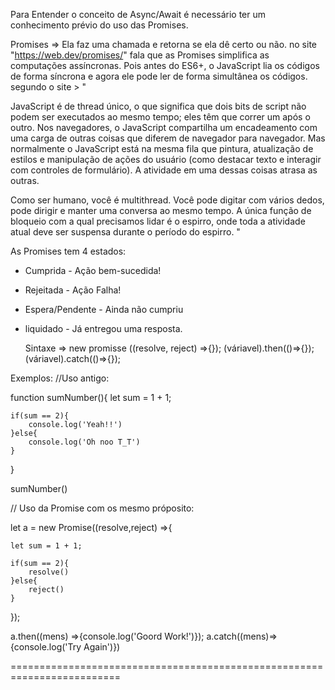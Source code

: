   Para Entender o conceito de Async/Await é necessário ter um conhecimento prévio do uso das Promises.
  
  Promises => Ela faz uma chamada e retorna se ela dê certo ou não. no site "https://web.dev/promises/" fala que as Promises simplifica as computações assíncronas. Pois antes do ES6+, o JavaScript lia os códigos de forma síncrona e agora ele pode ler de forma simultânea os códigos. 
  segundo o site > "
  
  JavaScript é de thread único, o que significa que dois bits de script não podem ser executados ao mesmo tempo; eles têm que correr um após o outro. Nos navegadores, o JavaScript compartilha um encadeamento com uma carga de outras coisas que diferem de navegador para navegador. Mas normalmente o JavaScript está na mesma fila que pintura, atualização de estilos e manipulação de ações do usuário (como destacar texto e interagir com controles de formulário). A atividade em uma dessas coisas atrasa as outras.

Como ser humano, você é multithread. Você pode digitar com vários dedos, pode dirigir e manter uma conversa ao mesmo tempo. A única função de bloqueio com a qual precisamos lidar é o espirro, onde toda a atividade atual deve ser suspensa durante o período do espirro. "

As Promises tem 4 estados:
* Cumprida - Ação bem-sucedida!
* Rejeitada - Ação Falha!
* Espera/Pendente - Ainda não cumpriu 
* liquidado - Já entregou uma resposta.
   
   Sintaxe => new promisse ((resolve, reject) =>{});
              (váriavel).then(()=>{});
              (váriavel).catch(()=>{});
              
Exemplos:
//Uso antigo:

function sumNumber(){
    let sum = 1 + 1;

    if(sum == 2){
        console.log('Yeah!!')
    }else{
        console.log('Oh noo T_T')
    }
}

sumNumber()

// Uso da Promise com os mesmo próposito: 

let a = new Promise((resolve,reject) =>{

    let sum = 1 + 1;

    if(sum == 2){
        resolve()
    }else{
        reject()
    }
});

a.then((mens) =>{console.log('Goord Work!')});
a.catch((mens)=>{console.log('Try Again')})

=========================================================================

